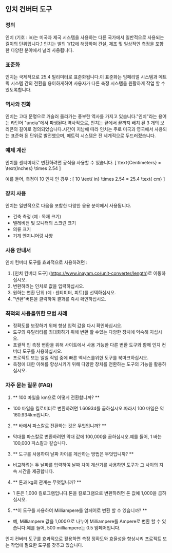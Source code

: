 ## 인치 컨버터 도구

### 정의
인치 (기호 : in)는 미국과 제국 시스템을 사용하는 다른 국가에서 일반적으로 사용되는 길이의 단위입니다.1 인치는 발의 1/12에 해당하며 건설, 제조 및 일상적인 측정을 포함한 다양한 분야에서 널리 사용됩니다.

### 표준화
인치는 국제적으로 25.4 밀리미터로 표준화됩니다.이 표준화는 임페리얼 시스템과 메트릭 시스템 간의 전환을 용이하게하여 사용자가 다른 측정 시스템을 원활하게 작업 할 수 있도록합니다.

### 역사와 진화
인치는 고대 문명으로 거슬러 올라가는 풍부한 역사를 가지고 있습니다."인치"라는 용어는 라틴어 "uncia"에서 파생된다.역사적으로, 인치는 끝에서 끝까지 배치 된 3 개의 보리콘의 길이로 정의되었습니다.시간이 지남에 따라 인치는 주로 미국과 영국에서 사용되는 표준화 된 단위로 발전했으며, 메트릭 시스템은 전 세계적으로 두드러졌습니다.

### 예제 계산
인치를 센티미터로 변환하려면 공식을 사용할 수 있습니다.
\[ \text{Centimeters} = \text{Inches} \times 2.54 \]

예를 들어, 측정이 10 인치 인 경우 :
\[ 10 \text{ in} \times 2.54 = 25.4 \text{ cm} \]

### 장치 사용
인치는 일반적으로 다음을 포함한 다양한 응용 분야에서 사용됩니다.
- 건축 측정 (예 : 목재 크기)
- 텔레비전 및 모니터의 스크린 크기
- 의류 크기
- 기계 엔지니어링 사양

### 사용 안내서
인치 컨버터 도구를 효과적으로 사용하려면 :
1. [인치 컨버터 도구] (https://www.inayam.co/unit-converter/length)로 이동하십시오.
2. 변환하려는 인치로 값을 입력하십시오.
3. 원하는 변환 단위 (예 : 센티미터, 피트)를 선택하십시오.
4. "변환"버튼을 클릭하여 결과를 즉시 확인하십시오.

### 최적의 사용을위한 모범 사례
- 정확도를 보장하기 위해 항상 입력 값을 다시 확인하십시오.
- 도구의 유틸리티를 최대화하기 위해 변환 할 수있는 다양한 장치에 익숙해 지십시오.
- 포괄적 인 측정 변환을 위해 사이트에서 사용 가능한 다른 변환 도구와 함께 인치 컨버터 도구를 사용하십시오.
- 프로젝트 또는 일일 작업 중에 빠른 액세스를위한 도구를 북마크하십시오.
- 측정에 대한 이해를 향상시키기 위해 다양한 장치를 전환하는 도구의 기능을 활용하십시오.

### 자주 묻는 질문 (FAQ)

1. ** 100 마일을 km으로 어떻게 전환합니까? **
- 100 마일을 킬로미터로 변환하려면 1.60934를 곱하십시오.따라서 100 마일은 약 160.934km입니다.

2. ** 바에서 파스칼로 전환하는 것은 무엇입니까? **
- 막대를 파스칼로 변환하려면 막대 값에 100,000을 곱하십시오.예를 들어, 1 바는 100,000 파스칼과 같습니다.

3. ** 도구를 사용하여 날짜 차이를 계산하는 방법은 무엇입니까? **
- 비교하려는 두 날짜를 입력하여 날짜 차이 계산기를 사용하면 도구가 그 사이의 지속 시간을 제공합니다.

4. ** 톤과 kg의 관계는 무엇입니까? **
- 1 톤은 1,000 킬로그램입니다.톤을 킬로그램으로 변환하려면 톤 값에 1,000을 곱하십시오.

5. **이 도구를 사용하여 Milliampere를 암페어로 변환 할 수 있습니까? **
- 예, Milliampere 값을 1,000으로 나누어 Milliampere를 Ampere로 변환 할 수 있습니다.예를 들어, 500 milliampere는 0.5 암페어입니다.

인치 컨버터 도구를 효과적으로 활용하면 측정 정확도와 효율성을 향상시켜 프로젝트 또는 작업에 필요한 도구를 갖추고 있습니다.